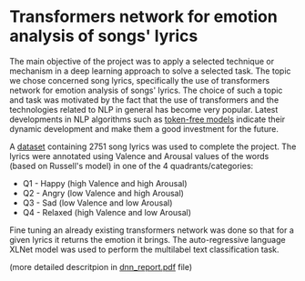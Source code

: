 # Transformers network for emotion analysis of songs' lyrics

The main objective of the project was to apply a selected technique or mechanism in a deep learning approach to solve a selected task. The topic we chose concerned song lyrics, specifically the use of transformers network for emotion analysis of songs' lyrics. The choice of such a topic and task was motivated by the fact that the use of transformers and the technologies related to NLP in general has become very popular. Latest developments in NLP algorithms such as [token-free models](https://ruder.io/ml-highlights-2021/index.html#12tokenfreemodels) indicate their dynamic development and make them a good investment for the future. 

A [dataset](https://github.com/francarranza/Emotion-recognition-from-lyrics/tree/master/datasets/moody_lyrics/raw_lyrics) containing 2751 song lyrics was used to complete the project. The lyrics were annotated using Valence and Arousal values of the words (based on Russell's model) in one of the 4 quadrants/categories:

- Q1 - Happy   (high Valence and high Arousal)
- Q2 - Angry   (low Valence and high Arousal)
- Q3 - Sad     (low Valence and low Arousal)
- Q4 - Relaxed (high Valence and low Arousal)

Fine tuning an already existing transformers network was done so that for a given lyrics it returns the emotion it brings. The auto-regressive language XLNet model was used to perform the multilabel text classification task.

(more detailed descritpion in [dnn_report.pdf](https://github.com/jbinek/Lyrics-sentiment-analysis/blob/main/dnn_report.pdf) file)

